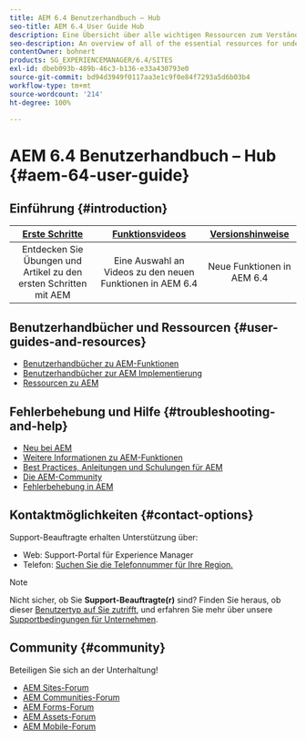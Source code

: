 ```yaml
---
title: AEM 6.4 Benutzerhandbuch – Hub
seo-title: AEM 6.4 User Guide Hub
description: Eine Übersicht über alle wichtigen Ressourcen zum Verständnis, Installieren, Verwalten und Verwenden von AEM 6.4
seo-description: An overview of all of the essential resources for understanding, installing, managing, and using AEM 6.4
contentOwner: bohnert
products: SG_EXPERIENCEMANAGER/6.4/SITES
exl-id: dbeb093b-489b-46c3-b136-e33a430793e0
source-git-commit: bd94d3949f0117aa3e1c9f0e84f7293a5d6b03b4
workflow-type: tm+mt
source-wordcount: '214'
ht-degree: 100%

---
```


# AEM 6.4 Benutzerhandbuch – Hub {#aem-64-user-guide}

## Einführung {#introduction}

| [Erste Schritte](https://helpx.adobe.com/de/experience-manager/get-started.html) | [Funktionsvideos](https://helpx.adobe.com/de/experience-manager/kt/index/aem-6-5-videos.html) | [Versionshinweise](https://helpx.adobe.com/de/experience-manager/6-5/release-notes.html) |
|:-:|:-:|:-:|
| Entdecken Sie Übungen und Artikel zu den ersten Schritten mit AEM | Eine Auswahl an Videos zu den neuen Funktionen in AEM 6.4 | Neue Funktionen in AEM 6.4 |

## Benutzerhandbücher und Ressourcen {#user-guides-and-resources}

* [Benutzerhandbücher zu AEM-Funktionen](capabilities.md)
* [Benutzerhandbücher zur AEM Implementierung](implementation.md)
* [Ressourcen zu AEM](resources.md)

## Fehlerbehebung und Hilfe {#troubleshooting-and-help}

* [Neu bei AEM](new.md)
* [Weitere Informationen zu AEM-Funktionen](learn.md)
* [Best Practices, Anleitungen und Schulungen für AEM](best-practice.md)
* [Die AEM-Community](community.md)
* [Fehlerbehebung in AEM](troubleshooting.md)

## Kontaktmöglichkeiten {#contact-options}

Support-Beauftragte erhalten Unterstützung über:

* Web: Support-Portal für Experience Manager
* Telefon: [Suchen Sie die Telefonnummer für Ihre Region.](https://helpx.adobe.com/de/contact/dma-external/DMACustomeCareRegionalPhoneNumbers.html)

>[!NOTE]
>
>Nicht sicher, ob Sie **Support-Beauftragte(r)** sind? Finden Sie heraus, ob dieser [Benutzertyp auf Sie zutrifft](https://helpx.adobe.com/de/experience-cloud/supported-users.html), und erfahren Sie mehr über unsere [Supportbedingungen für Unternehmen](https://helpx.adobe.com/de/support/programs/enterprise-support-terms.html).

## Community {#community}

Beteiligen Sie sich an der Unterhaltung!

* [AEM Sites-Forum](http://help-forums.adobe.com/content/adobeforums/en/experience-manager-forum/adobe-experience-manager.html)
* [AEM Communities-Forum](http://help-forums.adobe.com/content/adobeforums/en/experience-manager-forum/aem-communities.html)
* [AEM Forms-Forum](http://help-forums.adobe.com/content/adobeforums/en/experience-manager-forum/aem-forms.html)
* [AEM Assets-Forum](http://help-forums.adobe.com/content/adobeforums/en/experience-manager-forum/aem-assets.html)
* [AEM Mobile-Forum](http://forums.adobe.com/community/experiencemanagermobile)
